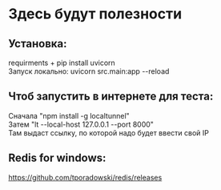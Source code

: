 # Здесь будут полезности

## Установка:
requirments + pip install uvicorn <br />
Запуск локально: uvicorn src.main:app --reload

## Чтоб запустить в интернете для теста:
Сначала "npm install -g localtunnel" <br />
Затем "lt --local-host 127.0.0.1 --port 8000" <br />
Там выдаст ссылку, по которой надо будет ввести свой IP

## Redis for windows:
https://github.com/tporadowski/redis/releases